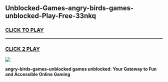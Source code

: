 
## Unblocked-Games-angry-birds-games-unblocked-Play-Free-33nkq
<h3>
<a href="https://premium76.site?title=angry-birds-games-unblocked&ref=15A">CLICK TO PLAY</a></h3>
<hr>

<h3>
<a href="https://premium76.site?title=angry-birds-games-unblocked&ref=15A">CLICK 2 PLAY</a>
  
</h3>

<a href="https://premium76.site?title=angry-birds-games-unblocked&ref=15A"><img src="https://clearcache.store/games.png"></a>


**angry-birds-games-unblocked games unblocked: Your Gateway to Fun and Accessible Online Gaming**
